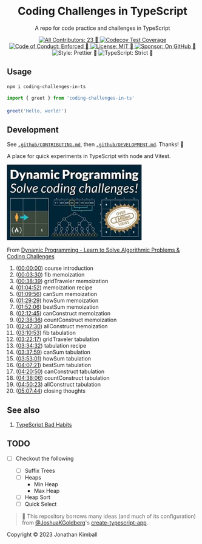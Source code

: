 <h1 align="center">Coding Challenges in TypeScript</h1>

<p align="center">A repo for code practice and challenges in TypeScript</p>

<p align="center">
	<a href="#contributors" target="_blank">
<!-- prettier-ignore-start -->
<!-- ALL-CONTRIBUTORS-BADGE:START - Do not remove or modify this section -->
<img alt="All Contributors: 23 🤝" src="https://img.shields.io/badge/all_contributors-23_🤝-21bb42.svg" />
<!-- ALL-CONTRIBUTORS-BADGE:END -->
<!-- prettier-ignore-end -->
	</a>
	<a href="https://codecov.io/gh/JAKimball/coding-challenges-in-ts" target="_blank">
		<img alt="Codecov Test Coverage" src="https://codecov.io/gh/JAKimball/coding-challenges-in-ts/branch/main/graph/badge.svg"/>
	</a>
	<a href="https://github.com/JAKimball/coding-challenges-in-ts/blob/main/.github/CODE_OF_CONDUCT.md" target="_blank">
		<img alt="Code of Conduct: Enforced 🤝" src="https://img.shields.io/badge/code_of_conduct-enforced_🤝-21bb42" />
	</a>
	<a href="https://github.com/JAKimball/coding-challenges-in-ts/blob/main/LICENSE.md" target="_blank">
	    <img alt="License: MIT 📝" src="https://img.shields.io/badge/license-MIT_📝-21bb42.svg">
    </a>
	<a href="https://github.com/sponsors/JAKimball" target="_blank">
    	<img alt="Sponsor: On GitHub 💸" src="https://img.shields.io/badge/sponsor-on_github_💸-21bb42.svg" />
    </a>
	<img alt="Style: Prettier 🧹" src="https://img.shields.io/badge/style-prettier_🧹-21bb42.svg" />
    <img alt="TypeScript: Strict 💪" src="https://img.shields.io/badge/typescript-strict_💪-21bb42.svg" />
</p>

## Usage

```shell
npm i coding-challenges-in-ts
```

```ts
import { greet } from 'coding-challenges-in-ts'

greet('Hello, world!')
```

## Development

See [`.github/CONTRIBUTING.md`](./.github/CONTRIBUTING.md), then [`.github/DEVELOPMENT.md`](./.github/DEVELOPMENT.md).
Thanks! 💖

<!-- spellchecker: disable -->
<!-- prettier-ignore-start -->
<!-- markdownlint-disable -->


<!-- markdownlint-restore -->
<!-- prettier-ignore-end -->

<!-- spellchecker: enable -->

A place for quick experiments in TypeScript with node and Vitest.

![Dynamic Programming](./assets/images/image001.jpg)

From [Dynamic Programming - Learn to Solve Algorithmic Problems & Coding Challenges](https://youtu.be/oBt53YbR9Kk)

1. ([00:00:00](https://www.youtube.com/watch?v=oBt53YbR9Kk&t=0s)) course introduction
1. ([00:03:30](https://www.youtube.com/watch?v=oBt53YbR9Kk&t=210s)) fib memoization
1. ([00:38:39](https://www.youtube.com/watch?v=oBt53YbR9Kk&t=2319s)) gridTraveler memoization
1. ([01:04:52](https://www.youtube.com/watch?v=oBt53YbR9Kk&t=3892s)) memoization recipe
1. ([01:09:56](https://www.youtube.com/watch?v=oBt53YbR9Kk&t=4196s)) canSum memoization
1. ([01:29:29](https://www.youtube.com/watch?v=oBt53YbR9Kk&t=5369s)) howSum memoization
1. ([01:52:06](https://www.youtube.com/watch?v=oBt53YbR9Kk&t=6726s)) bestSum memoization
1. ([02:12:45](https://www.youtube.com/watch?v=oBt53YbR9Kk&t=7965s)) canConstruct memoization
1. ([02:38:36](https://www.youtube.com/watch?v=oBt53YbR9Kk&t=9516s)) countConstruct memoization
1. ([02:47:30](https://www.youtube.com/watch?v=oBt53YbR9Kk&t=10050s)) allConstruct memoization
1. ([03:10:53](https://www.youtube.com/watch?v=oBt53YbR9Kk&t=11453s)) fib tabulation
1. ([03:22:17](https://www.youtube.com/watch?v=oBt53YbR9Kk&t=12137s)) gridTraveler tabulation
1. ([03:34:32](https://www.youtube.com/watch?v=oBt53YbR9Kk&t=12872s)) tabulation recipe
1. ([03:37:59](https://www.youtube.com/watch?v=oBt53YbR9Kk&t=13079s)) canSum tabulation
1. ([03:53:01](https://www.youtube.com/watch?v=oBt53YbR9Kk&t=13981s)) howSum tabulation
1. ([04:07:21](https://www.youtube.com/watch?v=oBt53YbR9Kk&t=14841s)) bestSum tabulation
1. ([04:20:50](https://www.youtube.com/watch?v=oBt53YbR9Kk&t=15650s)) canConstruct tabulation
1. ([04:38:06](https://www.youtube.com/watch?v=oBt53YbR9Kk&t=16686s)) countConstruct tabulation
1. ([04:50:23](https://www.youtube.com/watch?v=oBt53YbR9Kk&t=17423s)) allConstruct tabulation
1. ([05:07:44](https://www.youtube.com/watch?v=oBt53YbR9Kk&t=18464s)) closing thoughts

## See also

1. [TypeScript Bad Habits](https://link.medium.com/2DBxUVVedtb)

## TODO

- [ ] Checkout the following

  - [ ] Suffix Trees
  - [ ] Heaps
    - Min Heap
    - Max Heap
  - [ ] Heap Sort
  - [ ] Quick Select

  <!-- You can remove this notice if you don't want it 🙂 no worries! -->

> 💙 This repository borrows many ideas (and much of its configuration) from [@JoshuaKGoldberg](https://github.com/JoshuaKGoldberg)'s [create-typescript-app](https://github.com/JoshuaKGoldberg/create-typescript-app).

Copyright &copy; 2023 Jonathan Kimball
